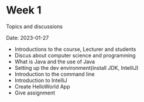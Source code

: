 # Week 1
Topics and discussions

Date: 2023-01-27

* Introductions to the course, Lecturer and students
* Discus about computer science and programming
* What is Java and the use of Java
* Setting up the dev environment(install JDK, IntelliJ)
* Introduction to the command line
* Introduction to IntelliJ
* Create HelloWorld App
* Give assignment